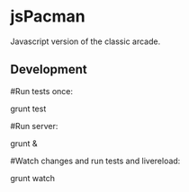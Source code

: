 jsPacman
========

Javascript version of the classic arcade.

Development
-----------

#Run tests once:

grunt test

#Run server:

grunt &

#Watch changes and run tests and livereload:

grunt watch
